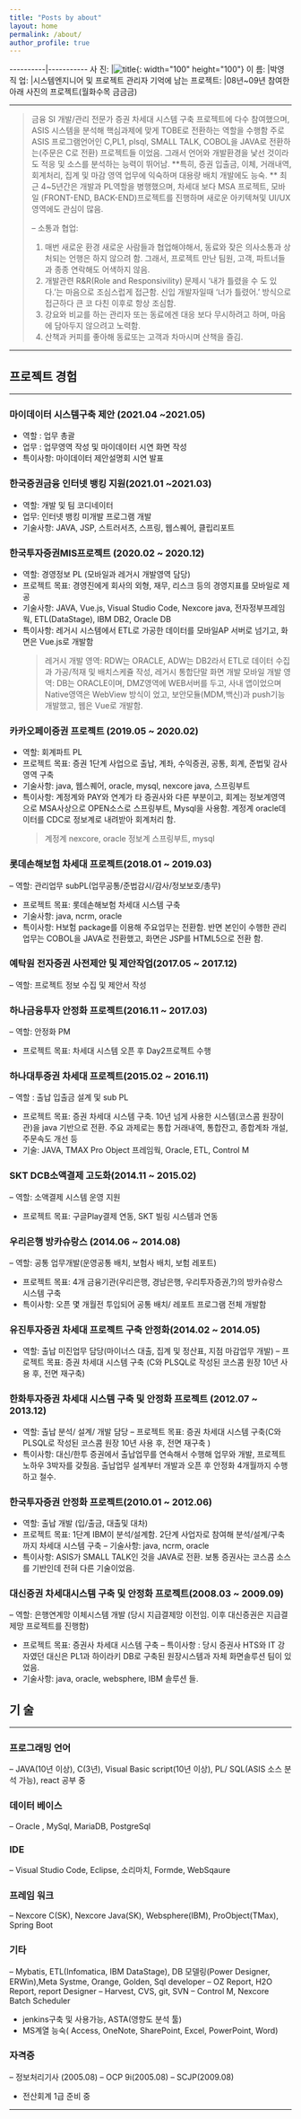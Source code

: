 ```yaml
---
title: "Posts by about"
layout: home
permalink: /about/
author_profile: true
---
```


----------|-----------
사 진: |![title](https://py0777.github.io/assets/image/myimage.jpg){: width="100" height="100"}
이 름: |박영
직 업: |시스템엔지니어 및 프로젝트 관리자
기억에 남는 프로젝트: |08년~09년 참여한 아래 사진의 프로젝트(월화수목 금금금)

---

> 금융 SI 개발/관리 전문가
> 증권 차세대 시스템 구축 프로젝트에 다수 참여했으며, ASIS 시스템을 분석해 핵심과제에 맞게 TOBE로 전환하는 역할을 수행함
> 주로 ASIS 프로그램언어인 C,PL1, plsql, SMALL TALK, COBOL을 JAVA로 전환하는(주문은 C로 전환) 프로젝트들 이었음.
> 그래서 언어와 개발환경을 낯선 것이라도 적응 및 소스를 분석하는 능력이 뛰어남.
> **특히, 증권 입출금, 이체, 거래내역, 회계처리, 집계 및 마감 영역 업무에 익숙하며 대용량 배치 개발에도 능숙. **
> 최근 4~5년간은 개발과 PL역할을 병행했으며, 차세대 보다 MSA 프로젝트, 모바일 (FRONT-END, BACK-END)프로젝트를 진행하며 새로운 아키텍쳐및 UI/UX영역에도 관심이 많음.
>
> – 소통과 협업:
>
> 1. 매번 새로운 환경 새로운 사람들과 협업해야해서, 동료와 잦은 의사소통과 상처되는 언행은 하지 않으려 함.
>    그래서, 프로젝트 만난 팀원, 고객, 파트너들과 종종 연락해도 어색하지 않음.
> 2. 개발관련 R&R(Role and Responsivility) 문제시 ‘내가 틀렸을 수 도 있다.’는 마음으로 조심스럽게 접근함. 신입 개발자일때 ‘너가 틀렸어.’ 방식으로 접근하다 큰 코 다친 이후로 항상 조심함.
> 3. 강요와 비교를 하는 관리자 또는 동료에겐 대응 보다 무시하려고 하며, 마음에 담아두지 않으려고 노력함.
> 4. 산책과 커피를 좋아해 동료또는 고객과 차마시며 산책을 즐김.

---

## 프로젝트 경험

---

### 마이데이터 시스템구축 제안 (2021.04 ~2021.05)

- 역할 : 업무 총괄
- 업무 : 업무영역 작성 및 마이데이터 시연 화면 작성
- 특이사항: 마이데이터 제안설명회 시연 발표

### 한국증권금융 인터넷 뱅킹 지원(2021.01 ~2021.03)

- 역할: 개발 및 팀 코디네이터
- 업무: 인터넷 뱅킹 미개발 프로그램 개발
- 기술사항: JAVA, JSP, 스트러서츠, 스프링, 웹스퀘어, 클립리포트

### 한국투자증권MIS프로젝트 (2020.02 ~ 2020.12)

- 역할: 경영정보 PL (모바일과 레거시 개발영역 담당)
- 프로젝트 목표: 경영진에게 회사의 외형, 재무, 리스크 등의 경영지표를 모바일로 제공
- 기술사항: JAVA, Vue.js, Visual Studio Code, Nexcore java, 전자정부프레임웍, ETL(DataStage), IBM DB2, Oracle DB
- 특이사항: 레거시 시스템에서 ETL로 가공한 데이터를 모바일AP 서버로 넘기고, 화면은 Vue.js로 개발함
  > 레거시 개발 영역: RDW는 ORACLE, ADW는 DB2라서 ETL로 데이터 수집과 가공/적재 및 배치스케쥴 작성, 레거시 통합단말 화면 개발
  > 모바일 개발 영역: DB는 ORACLE이며, DMZ영역에 WEB서버를 두고, 사내 앱이었으며 Native영역은 WebView 방식이 었고, 보안모듈(MDM,백신)과 push기능 개발했고, 웹은 Vue로 개발함.

### 카카오페이증권 프로젝트 (2019.05 ~ 2020.02)

- 역할: 회계파트 PL
- 프로젝트 목표: 증권 1단계 사업으로 출납, 계좌, 수익증권, 공통, 회계, 준법및 감사 영역 구축
- 기술사항: java, 웹스퀘어, oracle, mysql, nexcore java, 스프링부트
- 특이사항: 계정계와 PAY와 연계가 타 증권사와 다른 부분이고, 회계는 정보계영역으로 MSA사상으로 OPEN소스로 스프링부트, Mysql을 사용함. 계정계 oracle데이터를 CDC로 정보계로 내려받아 회계처리 함.
  > 계정계 nexcore, oracle
  > 정보계 스프링부트, mysql

### 롯데손해보험 차세대 프로젝트(2018.01 ~ 2019.03)

– 역할: 관리업무 subPL(업무공통/준법감시/감사/정보보호/총무)

- 프로젝트 목표: 롯데손해보험 차세대 시스템 구축
- 기술사항: java, ncrm, oracle
- 특이사항: H보험 package를 이용해 주요업무는 전환함.
  반면 본인이 수행한 관리업무는 COBOL을 JAVA로 전환했고, 화면은 JSP를 HTML5으로 전환 함.

### 예탁원 전자증권 사전제안 및 제안작업(2017.05 ~ 2017.12)

– 역할: 프로젝트 정보 수집 및 제안서 작성

### 하나금융투자 안정화 프로젝트(2016.11 ~ 2017.03)

– 역할: 안정화 PM

- 프로젝트 목표: 차세대 시스템 오픈 후 Day2프로젝트 수행

### 하나대투증권 차세대 프로젝트(2015.02 ~ 2016.11)

– 역할 : 출납 입출금 설계 및 sub PL

- 프로젝트 목표: 증권 차세대 시스템 구축. 10년 넘게 사용한 시스템(코스콤 원장이관)을 java 기반으로 전환.
  주요 과제로는 통합 거래내역, 통합잔고, 종합계좌 개설, 주문속도 개선 등
- 기술: JAVA, TMAX Pro Object 프레임웍, Oracle, ETL, Control M

### SKT DCB소액결제 고도화(2014.11 ~ 2015.02)

– 역할: 소액결제 시스템 운영 지원

- 프로젝트 목표: 구글Play결제 연동, SKT 빌링 시스템과 연동

### 우리은행 방카슈랑스 (2014.06 ~ 2014.08)

– 역할: 공통 업무개발(운영공통 배치, 보험사 배치, 보험 레포트)

- 프로젝트 목표: 4개 금융기관(우리은행, 경남은행, 우리투자증권,?)의 방카슈랑스 시스템 구축
- 특이사항: 오픈 몇 개월전 투입되어 공통 배치/ 레포트 프로그램 전체 개발함

### 유진투자증권 차세대 프로젝트 구축 안정화(2014.02 ~ 2014.05)

- 역할: 출납 미진업무 담당(마이너스 대출, 집계 및 정산표, 지점 마감업무 개발)
  – 프로젝트 목표: 증권 차세대 시스템 구축 (C와 PLSQL로 작성된 코스콤 원장 10년 사용 후, 전면 재구축)

### 한화투자증권 차세대 시스템 구축 및 안정화 프로젝트 (2012.07 ~ 2013.12)

- 역할: 출납 분석/ 설계/ 개발 담당
  – 프로젝트 목표: 증권 차세대 시스템 구축(C와 PLSQL로 작성된 코스콤 원장 10년 사용 후, 전면 재구축 )
- 특이사항: 대신/한투 증권에서 출납업무를 연속해서 수행해 업무와 개발, 프로젝트 노하우 3박자를 갖췄음.
  출납업무 설계부터 개발과 오픈 후 안정화 4개월까지 수행하고 철수.

### 한국투자증권 안정화 프로젝트(2010.01 ~ 2012.06)

- 역할: 출납 개발 (입/출금, 대출및 대차)
- 프로젝트 목표: 1단계 IBM이 분석/설계함. 2단계 사업자로 참여해 분석/설계/구축까지 차세대 시스템 구축
  – 기술사항: java, ncrm, oracle
- 특이사항: ASIS가 SMALL TALK인 것을 JAVA로 전환. 보통 증권사는 코스콤 소스를 기반인데 전혀 다른 기술이었음.

### 대신증권 차세대시스템 구축 및 안정화 프로젝트(2008.03 ~ 2009.09)

– 역할: 은행연계망 이체시스템 개발
(당시 지급결제망 이전임. 이후 대신증권은 지급결제망 프로젝트를 진행함)

- 프로젝트 목표: 증권사 차세대 시스템 구축
  – 특이사항 : 당시 증권사 HTS와 IT 강자였던 대신은 PL1과 하이라키 DB로 구축된 원장시스템과 자체 화면솔루션 팀이 있었음.
- 기술사항: java, oracle, websphere, IBM 솔루션 들.

## 기 술

---

### 프로그래밍 언어

– JAVA(10년 이상), C(3년), Visual Basic script(10년 이상), PL/ SQL(ASIS 소스 분석 가능), react 공부 중

### 데이터 베이스

– Oracle , MySql, MariaDB, PostgreSql

### IDE

– Visual Studio Code, Eclipse, 소리마치, Formde​, WebSqaure

### 프레임 워크

– Nexcore C(SK), Nexcore Java(SK), Websphere(IBM), ProObject(TMax), Spring Boot

### 기타

– Mybatis, ETL(Infomatica, IBM DataStage), DB 모델링(Power Designer, ERWin),Meta Systme, Orange, Golden, Sql developer
– OZ Report, H2O Report, report Designer
– Harvest, CVS, git, SVN
– Control M, Nexcore Batch Scheduler​

- jenkins구축 및 사용가능, ASTA(영향도 분석 툴)
- MS계열 능숙( Access, OneNote, SharePoint, Excel, PowerPoint, Word)

### 자격증

– 정보처리기사 (2005.08)
– OCP 9i(2005.08)
– SCJP(2009.08)

- 전산회계 1급 준비 중

---
